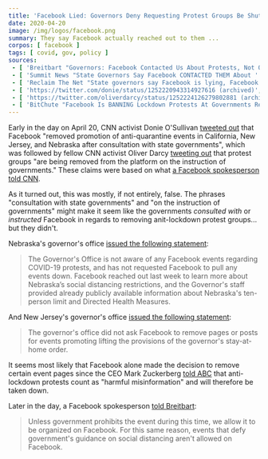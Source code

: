 ```yaml
---
title: 'Facebook Lied: Governors Deny Requesting Protest Groups Be Shutdown'
date: 2020-04-20
image: /img/logos/facebook.png
summary: They say Facebook actually reached out to them ...
corpos: [ facebook ]
tags: [ covid, gov, policy ]
sources:
 - [ 'Breitbart "Governors: Facebook Contacted Us About Protests, Not Other Way Around" by Joel B. Pollak (20 Apr 2020)', 'https://www.breitbart.com/the-media/2020/04/20/governors-facebook-contacted-us-about-protests-not-other-way-around/' ]
 - [ 'Summit News "State Governors Say Facebook CONTACTED THEM About ''Reopen America'' Events" by Steve Watson (21 Apr 2020)', 'https://summit.news/2020/04/21/state-governors-say-facebook-contacted-them-about-reopen-america-events/' ]
 - [ 'Reclaim The Net "State governors say Facebook is lying, Facebook alone decided to shut down protest groups" by Naga Pramod (21 Apr 2020)', 'https://reclaimthenet.org/state-governors-facebook-censorship-protest-groups/' ]
 - [ 'https://twitter.com/donie/status/1252220943314927616 (archived)', 'https://archive.vn/I6CxA' ]
 - [ 'https://twitter.com/oliverdarcy/status/1252224126279802881 (archived)', 'https://archive.vn/RVXlB' ]
 - [ 'BitChute "Facebook Is BANNING Lockdown Protests At Governments Request As Drones Are Deployed To Spy On Us" by Tim Pool (20 Apr 2020)', 'https://www.bitchute.com/video/dMCfHMjyROY/' ]
---
```


Early in the day on April 20, CNN activist Donie O'Sullivan [tweeted
out](https://archive.vn/I6CxA) that Facebook "removed promotion of
anti-quarantine events in California, New Jersey, and Nebraska after
consultation with state governments", which was followed by fellow CNN activist
Oliver Darcy [tweeting out](https://archive.vn/RVXlB) that protest groups "are
being removed from the platform on the instruction of governments." These
claims were based on what [a Facebook spokesperson told
CNN](https://archive.vn/pLndl#selection-1427.105-1427.144).

As it turned out, this was mostly, if not entirely, false. The phrases
"consultation with state governments" and "on the instruction of governments"
might make it seem like the governments _consulted with_ or _instructed_
Facebook in regards to removing anit-lockdown protest groups... but they
didn't.

Nebraska's governor's office [issued the following statement](https://archive.vn/xuPSv#selection-547.0-561.373):
> The Governor's Office is not aware of any Facebook events regarding COVID-19
> protests, and has not requested Facebook to pull any events down. Facebook
> reached out last week to learn more about Nebraska’s social distancing
> restrictions, and the Governor's staff provided already publicly available
> information about Nebraska's ten-person limit and Directed Health Measures.

And New Jersey's governor's office [issued the following statement](https://archive.vn/xuPSv#selection-567.0-571.171):
> The governor's office did not ask Facebook to remove pages or posts for
> events promoting lifting the provisions of the governor's stay-at-home order.

It seems most likely that Facebook alone made the decision to remove certain
event pages since the CEO Mark Zuckerberg [told
ABC](https://archive.vn/WQr7f#selection-1661.0-1729.138) that anti-lockdown
protests count as "harmful misinformation" and will therefore be taken down.

Later in the day, a Facebook spokesperson [told Breitbart](https://archive.vn/xuPSv#selection-961.1-961.254):
> Unless government prohibits the event during this time, we allow it to be
> organized on Facebook. For this same reason, events that defy government's
> guidance on social distancing aren't allowed on Facebook.
